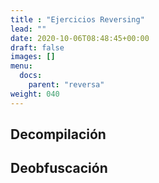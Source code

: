 ```yaml
---
title : "Ejercicios Reversing"
lead: ""
date: 2020-10-06T08:48:45+00:00
draft: false
images: []
menu:
  docs:
    parent: "reversa"
weight: 040
---
```


## Decompilación

## Deobfuscación
